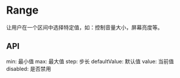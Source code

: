 # Range

让用户在一个区间中选择特定值，如：控制音量大小，屏幕亮度等。

## API

min: 最小值
max: 最大值
step: 步长
defaultValue: 默认值
value: 当前值
disabled: 是否禁用

